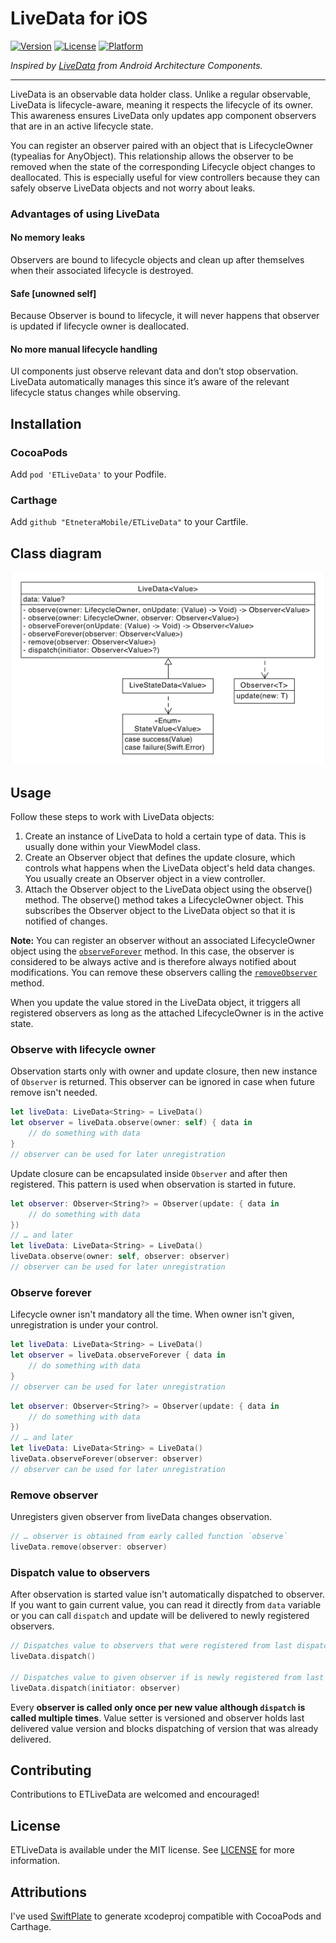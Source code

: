 # LiveData for iOS

[![Version](https://img.shields.io/cocoapods/v/ETLiveData.svg?style=flat)](http://cocoapods.org/pods/ETLiveData)
[![License](https://img.shields.io/cocoapods/l/ETLiveData.svg?style=flat)](http://cocoapods.org/pods/ETLiveData)
[![Platform](https://img.shields.io/cocoapods/p/ETLiveData.svg?style=flat)](http://cocoapods.org/pods/ETLiveData)



*Inspired by [LiveData](https://developer.android.com/topic/libraries/architecture/livedata.html) from Android Architecture Components.*

------

LiveData is an observable data holder class. Unlike a regular observable, LiveData is lifecycle-aware, meaning it respects the lifecycle of its owner. This awareness ensures LiveData only updates app component observers that are in an active lifecycle state.

You can register an observer paired with an object that is LifecycleOwner (typealias for AnyObject). This relationship allows the observer to be removed when the state of the corresponding Lifecycle object changes to deallocated. This is especially useful for view controllers because they can safely observe LiveData objects and not worry about leaks.

### Advantages of using LiveData

#### No memory leaks

Observers are bound to lifecycle objects and clean up after themselves when their associated lifecycle is destroyed.

#### Safe [unowned self]

Because Observer is bound to lifecycle, it will never happens that observer is updated if lifecycle owner is deallocated.

#### No more manual lifecycle handling

UI components just observe relevant data and don’t stop observation. LiveData automatically manages this since it’s aware of the relevant lifecycle status changes while observing.

## Installation

### CocoaPods

Add `pod 'ETLiveData'` to your Podfile.

### Carthage

Add `github "EtneteraMobile/ETLiveData"` to your Cartfile.

## Class diagram

![Class diagram](Resources/scheme.png)

## Usage

Follow these steps to work with LiveData objects:

1. Create an instance of LiveData to hold a certain type of data. This is usually done within your ViewModel class.
2. Create an Observer object that defines the update closure, which controls what happens when the LiveData object's held data changes. You usually create an Observer object in a view controller.
3. Attach the Observer object to the LiveData object using the observe() method. The observe() method takes a LifecycleOwner object. This subscribes the Observer object to the LiveData object so that it is notified of changes.

**Note:** You can register an observer without an associated LifecycleOwner object using the [`observeForever`](#observe-forever) method. In this case, the observer is considered to be always active and is therefore always notified about modifications. You can remove these observers calling the [`removeObserver`](#remove-observer) method.

When you update the value stored in the LiveData object, it triggers all registered observers as long as the attached LifecycleOwner is in the active state.

### Observe with lifecycle owner

Observation starts only with owner and update closure, then new instance of `Observer` is returned. This observer can be ignored in case when future remove isn't needed.

```swift
let liveData: LiveData<String> = LiveData()
let observer = liveData.observe(owner: self) { data in
	// do something with data
}
// observer can be used for later unregistration
```



Update closure can be encapsulated inside `Observer` and after then registered. This pattern is used when observation is started in future.

```swift
let observer: Observer<String?> = Observer(update: { data in
	// do something with data
})
// … and later
let liveData: LiveData<String> = LiveData()
liveData.observe(owner: self, observer: observer)
// observer can be used for later unregistration
```

### Observe forever

Lifecycle owner isn't mandatory all the time. When owner isn't given, unregistration is under your control.

```swift
let liveData: LiveData<String> = LiveData()
let observer = liveData.observeForever { data in
	// do something with data
}
// observer can be used for later unregistration
```

```swift
let observer: Observer<String?> = Observer(update: { data in
	// do something with data
})
// … and later
let liveData: LiveData<String> = LiveData()
liveData.observeForever(observer: observer)
// observer can be used for later unregistration
```

### Remove observer

Unregisters given observer from liveData changes observation.

```swift
// … observer is obtained from early called function `observe`
liveData.remove(observer: observer)
```

### Dispatch value to observers

After observation is started value isn't automatically dispatched to observer. If you want to gain current value, you can read it directly from `data` variable or you can call `dispatch` and update will be delivered to newly registered observers.

```swift
// Dispatches value to observers that were registered from last dispatch
liveData.dispatch()

// Dispatches value to given observer if is newly registered from last dispatch
liveData.dispatch(initiator: observer)
```

Every **observer is called only once per new value although `dispatch` is called multiple times**. Value setter is versioned and observer holds last delivered value version and blocks dispatching of version that was already delivered.

## Contributing

Contributions to ETLiveData are welcomed and encouraged!

## License

ETLiveData is available under the MIT license. See [LICENSE](LICENSE) for more information.

## Attributions

I've used [SwiftPlate](https://github.com/JohnSundell/SwiftPlate) to generate xcodeproj compatible with CocoaPods and Carthage.